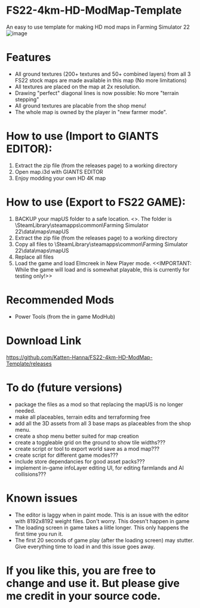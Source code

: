 # FS22-4km-HD-ModMap-Template
An easy to use template for making HD mod maps in Farming Simulator 22
![image](https://user-images.githubusercontent.com/57491165/159485626-c4256557-1e9b-4768-b31a-906b8001b9f7.png)

# Features
- All ground textures (200+ textures and 50+ combined layers) from all 3 FS22 stock maps are made available in this map (No more limitations)
- All textures are placed on the map at 2x resolution.
- Drawing "perfect" diagonal lines is now possible: No more "terrain stepping"
- All ground textures are placable from the shop menu!
- The whole map is owned by the player in "new farmer mode".

# How to use (Import to GIANTS EDITOR):
1. Extract the zip file (from the releases page) to a working directory
2. Open map.i3d with GIANTS EDITOR
3. Enjoy modding your own HD 4K map

# How to use (Export to FS22 GAME):
1. BACKUP your mapUS folder to a safe location. <<DO NOT SKIP THIS STEP>>. The folder is \SteamLibrary\steamapps\common\Farming Simulator 22\data\maps\mapUS
2. Extract the zip file (from the releases page) to a working directory
3. Copy all files to \SteamLibrary\steamapps\common\Farming Simulator 22\data\maps\mapUS
4. Replace all files
5. Load the game and load Elmcreek in New Player mode.
   <<IMPORTANT: While the game will load and is somewhat playable, this is currently for testing only!>>
  
# Recommended Mods
- Power Tools (from the in game ModHub)
   
# Download Link
   
https://github.com/Katten-Hanna/FS22-4km-HD-ModMap-Template/releases
  
# To do (future versions)
- package the files as a mod so that replacing the mapUS is no longer needed.
- make all placeables, terrain edits and terraforming free 
- add all the 3D assets from all 3 base maps as placeables from the shop menu.
- create a shop menu better suited for map creation
- create a toggleable grid on the ground to show tile widths???
- create script or tool to export world save as a mod map???
- create script for different game modes???
- include store dependancies for good asset packs???
- implement in-game infoLayer editing UI, for editing farmlands and AI collisions???



# Known issues
- The editor is laggy when in paint mode. This is an issue with the editor with 8192x8192 weight files. Don't worry. This doesn't happen in game
- The loading screen in game takes a liitle longer. This only happens the first time you run it.
- The first 20 seconds of game play (after the loading screen) may stutter. Give everything time to load in and this issue goes away.



# If you like this, you are free to change and use it. But please give me credit in your source code.
